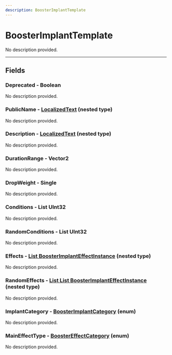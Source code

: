 ```yaml
---
description: BoosterImplantTemplate
---
```


# BoosterImplantTemplate

No description provided.

***

## Fields

### Deprecated - Boolean

No description provided.

### PublicName - [LocalizedText](../nested-types/LocalizedText.md) (nested type)

No description provided.

### Description - [LocalizedText](../nested-types/LocalizedText.md) (nested type)

No description provided.

### DurationRange - Vector2

No description provided.

### DropWeight - Single

No description provided.

### Conditions - List UInt32

No description provided.

### RandomConditions - List UInt32

No description provided.

### Effects - [List BoosterImplantEffectInstance](../nested-types/BoosterImplantEffectInstance.md) (nested type)

No description provided.

### RandomEffects - [List List BoosterImplantEffectInstance](../nested-types/BoosterImplantEffectInstance.md) (nested type)

No description provided.

### ImplantCategory - [BoosterImplantCategory](../enum-types.md#BoosterImplantCategory) (enum)

No description provided.

### MainEffectType - [BoosterEffectCategory](../enum-types.md#BoosterEffectCategory) (enum)

No description provided.
